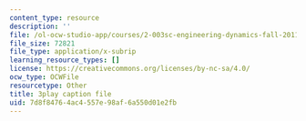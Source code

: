 ```yaml
---
content_type: resource
description: ''
file: /ol-ocw-studio-app/courses/2-003sc-engineering-dynamics-fall-2011/7d8f84764ac4557e98af6a550d01e2fb_9_d8CQrCYUw.vtt
file_size: 72821
file_type: application/x-subrip
learning_resource_types: []
license: https://creativecommons.org/licenses/by-nc-sa/4.0/
ocw_type: OCWFile
resourcetype: Other
title: 3play caption file
uid: 7d8f8476-4ac4-557e-98af-6a550d01e2fb
---
```

